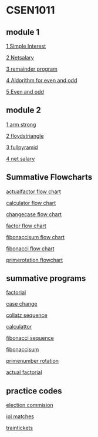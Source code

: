 # CSEN1011
## module 1
[1 Simple Interest](simpleinteresr.c)

[2 Netsalary](netsalary.c)

[3 remainder program](Remainderprogram.c)

[4 Aldorithm for even and odd](algorithmforevenorodd)

[5 Even and odd](evenorodd.rap)

## module 2
[1 arm strong](armstrong.c)

[2 floydstriangle](floydstriangle.exe)

[3 fullpyramid](fullpyramid.c)

[4 net salary](netsalary.c)

## Summative Flowcharts
[actualfactor flow chart](sa1(actualfactorflowchart.rap).rap)

[calculator flow chart](sa1(calculator-flowchart.rap).rap)

[changecase flow chart](sa1(changingcase-flowchart.rap).rap)

[factor flow chart](sa1(factor-flowchart.rap).rap)

[fibonaccisum flow chart](sa1(fibo-sum.rap).rap)

[fibonacci flow chart](sa1(fibonacci-flowchart.rap).rap)

[primerotation flowchart](sa1(primenumber-rotation.rap).rap)

## summative programs 
[factorial](sa1.1(factorial).c)

[case change](sa1.2(casechange).c)

[collatz sequence](sa1.3(collatzsequence).c)

[calculattor](sa1.4(calculator).c)

[fibonacci sequence](sa1.5(fibonacci).c)

[fibonaccisum](sa1.6(fibonaccisum).c)

[primenumber rotation](sa1.7(primenumber-rotation).c)

[actual factorial](sa1.8(actualfactorial).c)

## practice codes 
[election commision](Electioncommission.c)

[ipl matches](iplmatches.c)

[traintickets](traintickets.c)




